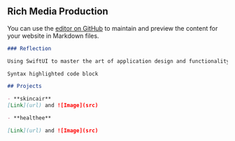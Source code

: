 ## Rich Media Production

You can use the [editor on GitHub](https://github.com/mysidiaa/newmedia/edit/gh-pages/index.md) to maintain and preview the content for your website in Markdown files.
```markdown
### Reflection

Using SwiftUI to master the art of application design and functionality, NMIX 4310 is a class that provides rigor and challenges creativity to help students develop their skills further. 

```

```markdown
Syntax highlighted code block

## Projects

- **skincair**
[Link](url) and ![Image](src)

- **healthee**

[Link](url) and ![Image](src)
```
